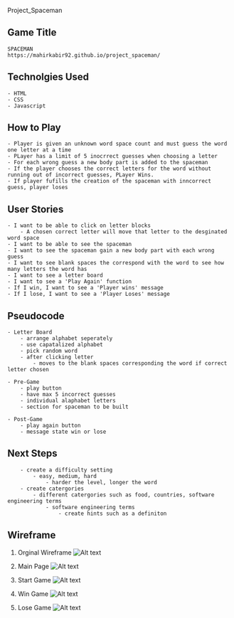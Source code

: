 Project_Spaceman

## Game Title
    SPACEMAN
    https://mahirkabir92.github.io/project_spaceman/

## Technolgies Used
    - HTML
    - CSS
    - Javascript

## How to Play
    - Player is given an unknown word space count and must guess the word one letter at a time
    - PLayer has a limit of 5 inocrrect guesses when choosing a letter
    - For each wrong guess a new body part is added to the spaceman
    - If the player chooses the correct letters for the word without running out of incorrect guesses, PLayer Wins.
    - If player fufills the creation of the spaceman with inncorrect guess, player loses

## User Stories
    - I want to be able to click on letter blocks 
        - A chosen correct letter will move that letter to the desginated word space
    - I want to be able to see the spaceman 
    - I want to see the spaceman gain a new body part with each wrong guess
    - I want to see blank spaces the correspond with the word to see how many letters the word has
    - I want to see a letter board
    - I want to see a 'Play Again' function
    - If I win, I want to see a 'Player wins' message
    - If I lose, I want to see a 'Player Loses' message

## Pseudocode
    - Letter Board
        - arrange alphabet seperately
        - use capatalized alphabet
        - pick random word 
        - after clicking letter
            - moves to the blank spaces corresponding the word if correct letter chosen

    - Pre-Game
        - play button
        - have max 5 incorrect guesses
        - individual alaphabet letters
        - section for spaceman to be built
    
    - Post-Game
        - play again button
        - message state win or lose
    
## Next Steps
        - create a difficulty setting
            - easy, medium, hard
                - harder the level, longer the word
        - create catergories
            - different catergories such as food, countries, software engineering terms
                - software engineering terms
                    - create hints such as a definiton
    
## Wireframe
1. Orginal Wireframe
![Alt text](<images/![Alt text](images:Wireframe.png).png>)

2. Main Page
![Alt text](<images/![Alt text2](images:Wireframe.png).png>)

3. Start Game
![Alt text](<images/![Alt text3](images:Wireframe.png).png>)

4. Win Game
![Alt text](<images/![Alt text4](images:Wireframe.png).png>)

5. Lose Game
![Alt text](<images/![Alt text1](images:Wireframe.png).png>)

